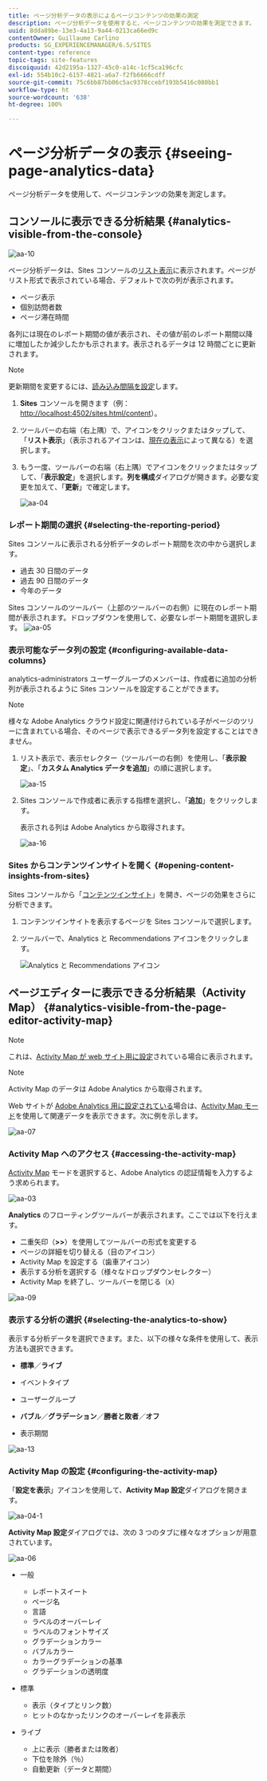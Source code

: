 ```yaml
---
title: ページ分析データの表示によるページコンテンツの効果の測定
description: ページ分析データを使用すると、ページコンテンツの効果を測定できます。
uuid: 8dda89be-13e3-4a13-9a44-0213ca66ed9c
contentOwner: Guillaume Carlino
products: SG_EXPERIENCEMANAGER/6.5/SITES
content-type: reference
topic-tags: site-features
discoiquuid: 42d2195a-1327-45c0-a14c-1cf5ca196cfc
exl-id: 554b10c2-6157-4821-a6a7-f2fb6666cdff
source-git-commit: 75c6bb87bb06c5ac9378ccebf193b5416c080bb1
workflow-type: ht
source-wordcount: '638'
ht-degree: 100%

---
```


# ページ分析データの表示 {#seeing-page-analytics-data}

ページ分析データを使用して、ページコンテンツの効果を測定します。

## コンソールに表示できる分析結果 {#analytics-visible-from-the-console}

![aa-10](assets/aa-10.png)

ページ分析データは、Sites コンソールの[リスト表示](/help/sites-authoring/basic-handling.md#list-view)に表示されます。ページがリスト形式で表示されている場合、デフォルトで次の列が表示されます。

* ページ表示
* 個別訪問者数
* ページ滞在時間

各列には現在のレポート期間の値が表示され、その値が前のレポート期間以降に増加したか減少したかも示されます。表示されるデータは 12 時間ごとに更新されます。

>[!NOTE]
>
>更新期間を変更するには、[読み込み間隔を設定](/help/sites-administering/adobeanalytics-connect.md#configuring-the-import-interval)します。

1. **Sites** コンソールを開きます（例：[http://localhost:4502/sites.html/content](http://localhost:4502/sites.html/content)）。
1. ツールバーの右端（右上隅）で、アイコンをクリックまたはタップして、「**リスト表示**」（表示されるアイコンは、[現在の表示](/help/sites-authoring/basic-handling.md#viewing-and-selecting-resources)によって異なる）を選択します。

1. もう一度、ツールバーの右端（右上隅）でアイコンをクリックまたはタップして、「**表示設定**」を選択します。**列を構成**&#x200B;ダイアログが開きます。必要な変更を加えて、「**更新**」で確定します。

   ![aa-04](assets/aa-04.png)

### レポート期間の選択 {#selecting-the-reporting-period}

Sites コンソールに表示される分析データのレポート期間を次の中から選択します。

* 過去 30 日間のデータ
* 過去 90 日間のデータ
* 今年のデータ

Sites コンソールのツールバー（上部のツールバーの右側）に現在のレポート期間が表示されます。ドロップダウンを使用して、必要なレポート期間を選択します。
![aa-05](assets/aa-05.png)

### 表示可能なデータ列の設定 {#configuring-available-data-columns}

analytics-administrators ユーザーグループのメンバーは、作成者に追加の分析列が表示されるように Sites コンソールを設定することができます。

>[!NOTE]
>
>様々な Adobe Analytics クラウド設定に関連付けられている子がページのツリーに含まれている場合、そのページで表示できるデータ列を設定することはできません。

1. リスト表示で、表示セレクター（ツールバーの右側）を使用し、「**表示設定**」、「**カスタム Analytics データを追加**」の順に選択します。

   ![aa-15](assets/aa-15.png)

1. Sites コンソールで作成者に表示する指標を選択し、「**追加**」をクリックします。

   表示される列は Adobe Analytics から取得されます。

   ![aa-16](assets/aa-16.png)

### Sites からコンテンツインサイトを開く {#opening-content-insights-from-sites}

Sites コンソールから「[コンテンツインサイト](/help/sites-authoring/content-insights.md)」を開き、ページの効果をさらに分析できます。

1. コンテンツインサイトを表示するページを Sites コンソールで選択します。
1. ツールバーで、Analytics と Recommendations アイコンをクリックします。

   ![Analytics と Recommendations アイコン](do-not-localize/chlimage_1-16a.png)

## ページエディターに表示できる分析結果（Activity Map） {#analytics-visible-from-the-page-editor-activity-map}

>[!NOTE]
>
>これは、[Activity Map が web サイト用に設定](/help/sites-administering/adobeanalytics-connect.md#configuring-for-the-activity-map)されている場合に表示されます。

>[!NOTE]
>
>Activity Map のデータは Adobe Analytics から取得されます。

Web サイトが [Adobe Analytics 用に設定されている](/help/sites-administering/adobeanalytics-connect.md)場合は、[Activity Map モード](/help/sites-authoring/author-environment-tools.md#page-modes)を使用して関連データを表示できます。次に例を示します。

![aa-07](assets/aa-07.png)

### Activity Map へのアクセス {#accessing-the-activity-map}

[Activity Map](/help/sites-authoring/author-environment-tools.md#page-modes) モードを選択すると、Adobe Analytics の認証情報を入力するよう求められます。

![aa-03](assets/aa-03.png)

**Analytics** のフローティングツールバーが表示されます。ここでは以下を行えます。

* 二重矢印（**>>**）を使用してツールバーの形式を変更する
* ページの詳細を切り替える（目のアイコン）
* Activity Map を設定する（歯車アイコン）
* 表示する分析を選択する（様々なドロップダウンセレクター）
* Activity Map を終了し、ツールバーを閉じる（x）

![aa-09](assets/aa-09.png)

### 表示する分析の選択 {#selecting-the-analytics-to-show}

表示する分析データを選択できます。また、以下の様々な条件を使用して、表示方法も選択できます。

* **標準**／**ライブ**

* イベントタイプ
* ユーザーグループ
* **バブル**／**グラデーション**／**勝者と敗者**／**オフ**

* 表示期間

![aa-13](assets/aa-13.png)

### Activity Map の設定 {#configuring-the-activity-map}

「**設定を表示**」アイコンを使用して、**Activity Map 設定**&#x200B;ダイアログを開きます。

![aa-04-1](assets/aa-04-1.png)

**Activity Map 設定**&#x200B;ダイアログでは、次の 3 つのタブに様々なオプションが用意されています。

![aa-06](assets/aa-06.png)

* 一般

   * レポートスイート
   * ページ名
   * 言語
   * ラベルのオーバーレイ
   * ラベルのフォントサイズ
   * グラデーションカラー
   * バブルカラー
   * カラーグラデーションの基準
   * グラデーションの透明度

* 標準

   * 表示（タイプとリンク数）
   * ヒットのなかったリンクのオーバーレイを非表示

* ライブ

   * 上に表示（勝者または敗者）
   * 下位を除外（％）
   * 自動更新（データと期間）
